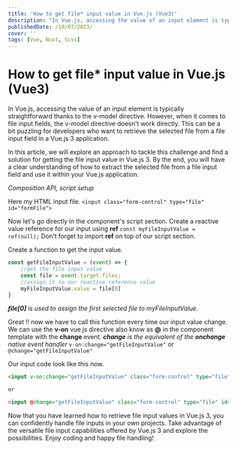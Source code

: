 ```yaml
---
title: 'How to get file* input value in Vue.js (Vue3)'
description: "In Vue.js, accessing the value of an input element is typically straightforward thanks to the v-model directive. However, when it comes to file input fields, the v-model directive doesn't work directly."
publishedDate: /10/07/2023/
cover: ''
tags: [Vue, Nuxt, Scss]
---
```



# How to get file* input value in Vue.js (Vue3)


In Vue.js, accessing the value of an input element is typically straightforward thanks to the v-model directive. However, when it comes to file input fields, the v-model directive doesn't work directly. This can be a bit puzzling for developers who want to retrieve the selected file from a file input field in a Vue.js 3 application.

In this article, we will explore an approach to tackle this challenge and find a solution for getting the file input value in Vue.js 3. By the end, you will have a clear understanding of how to extract the selected file from a file input field and use it within your Vue.js application.

_Composition API, script setup_

Here my HTML input file.
`<input class="form-control" type="file" id="formFile">`

Now let's go directly in the component's script section.
Create a reactive value reference for our input using **ref** 
`const myFileInputValue = ref(null);`
Don't forget to import **ref** on top of our script section.

Create a function to get the input value.

```js
const getFileInputValue = (event) => {
    //get the file input value
    const file = event.target.files;
    //assign it to our reactive reference value 
    myFileInputValue.value = file[0] 
}
```
_**file[0]** is used to assign the first selected file to myFileInputValue._

Great !! now we have to call this function every time our input value change.
We can use the **v-on** vue.js directive also know as **@** in the component template with the **change** event.
_**change** is the equivalent of the **onchange** native event handler_
`v-on:change="getFileInputValue"` or `@change="getFileInputValue"`

Our input code look like this now.

```html
<input v-on:change="getFileInputValue" class="form-control" type="file" id="formFile">

or

<input @change="getFileInputValue" class="form-control" type="file" id="formFile">
```

Now that you have learned how to retrieve file input values in Vue.js 3, you can confidently handle file inputs in your own projects. Take advantage of the versatile file input capabilities offered by Vue.js 3 and explore the possibilities. Enjoy coding and happy file handling!